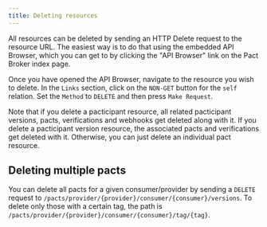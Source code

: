 ```yaml
---
title: Deleting resources
---
```


All resources can be deleted by sending an HTTP Delete request to the resource URL. The easiest way is to do that using the embedded API Browser, which you can get to by clicking the "API Browser" link on the Pact Broker index page.

Once you have opened the API Browser, navigate to the resource you wish to delete. In the `Links` section, click on the `NON-GET` button for the `self` relation. Set the `Method` to `DELETE` and then press `Make Request`.

Note that if you delete a pacticipant resource, all related pacticipant versions, pacts, verifications and webhooks get deleted along with it. If you delete a pacticipant version resource, the associated pacts and verifications get deleted with it. Otherwise, you can just delete an individual pact resource.

## Deleting multiple pacts

You can delete all pacts for a given consumer/provider by sending a `DELETE` request to `/pacts/provider/{provider}/consumer/{consumer}/versions`. To delete only those with a certain tag, the path is `/pacts/provider/{provider}/consumer/{consumer}/tag/{tag}`.

